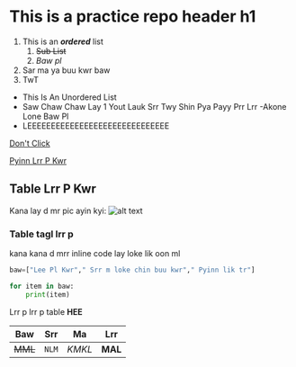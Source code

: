 # This is a practice repo header h1

1. This is an **_ordered_** list
	1. ~~Sub List~~
	1. *Baw pl*
1. Sar ma ya buu kwr baw
1. TwT

- This Is An Unordered List
- Saw Chaw Chaw Lay 1 Yout Lauk Srr Twy Shin Pya Payy Prr Lrr
	-Akone Lone Baw Pl
- LEEEEEEEEEEEEEEEEEEEEEEEEEEEEEE

[Don't Click](https://papertoilet.com)

[Pyinn Lrr P Kwr](https://chatgpt.com "My Sayar's Website")

## Table Lrr P Kwr

Kana lay d mr pic ayin kyi:
![alt text][kway]

[kway]: https://pleated-jeans.com/wp-content/uploads/2024/11/nostalgic-doge-memes-8.jpg


 
### Table tagl lrr p


kana kana d mrr inline code lay loke lik oon ml



```python
baw=["Lee Pl Kwr"," Srr m loke chin buu kwr"," Pyinn lik tr"]

for item in baw:
	print(item)
```

Lrr p lrr p table **HEE**


Baw | Srr | Ma | Lrr
--- | --- | ---| --- |
~~MML~~ | `NLM` | *KMKL* | **MAL**|

